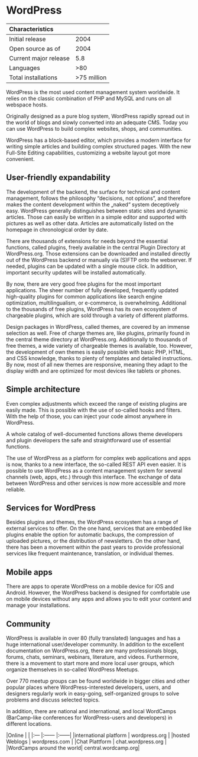# WordPress

|Characteristics | |
|:--- |:---- |
|Initial release | 2004 |
|Open source as of | 2004 |
|Current major release | 5.8 | 
|Languages | >80 |
|Total installations | >75 million |

WordPress is the most used content management system worldwide. It relies on the classic combination of PHP and MySQL and runs on all webspace hosts.

Originally designed as a pure blog system, WordPress rapidly spread out in the world of blogs and slowly converted into an adequate CMS. Today you can use WordPress to build complex websites, shops, and communities.

WordPress has a block-based editor, which provides a modern interface for writing simple articles and building complex structured pages. With the new Full-Site Editing capabilities, customizing a website layout got more convenient.


## User-friendly expandability
The development of the backend, the surface for technical and content management, follows the philosophy “decisions, not options”, and therefore makes the content development within the „naked“ system deceptively easy. 
WordPress generally distinguishes between static sites and dynamic articles. Those can easily be written in a simple editor and supported with pictures as well as other data.
Articles are automatically listed on the homepage in chronological order by date. 

There are thousands of extensions for needs beyond the essential functions, called plugins, freely available in the central Plugin Directory at WordPress.org.
Those extensions can be downloaded and installed directly out of the WordPress backend or manually via (S)FTP onto the webserver. If needed, plugins can be updated with a single mouse click. In addition, important security updates will be installed automatically. 

By now, there are very good free plugins for the most important applications. The sheer number of fully developed, frequently updated high-quality plugins for common applications like search engine optimization, multilingualism, or e-commerce, is overwhelming. Additional to the thousands of free plugins, WordPress has its own ecosystem of chargeable plugins, which are sold through a variety of different platforms. 

Design packages in WordPress, called themes, are covered by an immense selection as well. Free of charge themes are, like plugins, primarily found in the central theme directory at WordPress.org. Additionally to thousands of free themes, a wide variety of chargeable themes is available, too. However, the development of own themes is easily possible with basic PHP, HTML, and CSS knowledge, thanks to plenty of templates and detailed instructions. By now, most of all new themes are responsive, meaning they adapt to the display width and are optimized for most devices like tablets or phones.


## Simple architecture
Even complex adjustments which exceed the range of existing plugins are easily made. This is possible with the use of so-called hooks and filters. With the help of those, you can inject your code almost anywhere in WordPress.

A whole catalog of well-documented functions allows theme developers and plugin developers the safe and straightforward use of  essential functions. 

The use of WordPress as a platform for complex web applications and apps is now, thanks to a new interface, the so-called REST API even easier. It is possible to use WordPress as a content management system for several channels (web, apps, etc.) through this interface. The exchange of data between WordPress and other services is now more accessible and more reliable.


## Services for WordPress
Besides plugins and themes, the WordPress ecosystem has a range of external services to offer. On the one hand, services that are embedded like plugins enable the option for automatic backups, the compression of uploaded pictures, or the distribution of newsletters. 
On the other hand, there has been a movement within the past years to provide professional services like frequent maintenance, translation, or individual themes.


## Mobile apps
There are apps to operate WordPress on a mobile device for iOS and Android. However, the WordPress backend is designed for comfortable use on mobile devices without any apps and allows you to edit your content and manage your installations.


## Community
WordPress is available in over 80 (fully translated) languages and has a huge international user/developer community. In addition to the excellent documentation on WordPress.org, there are many professionals blogs, forums, chats, seminars, webinars, literature, and videos. Furthermore, there is a movement to start more and more local user groups, which organize themselves in so-called WordPress Meetups.

Over 770 meetup groups can be found worldwide in bigger cities and other popular places where WordPress-interested developers, users, and designers regularly work in easy-going, self-organized groups to solve problems and discuss selected topics.

In addition, there are national and international, and local WordCamps (BarCamp-like conferences for WordPress-users and developers) in different locations. 


|Online | |
|:— |:—— |:——|
|international platform | wordpress.org |
|hosted Weblogs | wordpress.com |
|Chat Plattform | chat.wordpress.org |
|WordCamps around the world| central.wordcamp.org|